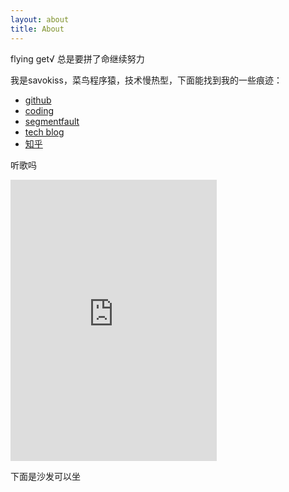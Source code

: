 ```yaml
---
layout: about
title: About
---
```


<p class="message text-center">
  flying get√ 总是要拼了命继续努力
</p>

我是savokiss，菜鸟程序猿，技术慢热型，下面能找到我的一些痕迹：


- [github](http://github.com/savokiss)
- [coding](https://coding.net/u/savokiss)
- [segmentfault](http://segmentfault.com/u/savokiss)
- [tech blog](http://cnblogs.com/savokiss)
- [知乎](http://www.zhihu.com/people/savokiss)

<p class="text-center">听歌吗</p>
<p class="text-center">
<iframe frameborder="no" border="0" marginwidth="0" marginheight="0" width=330 height=450 src="http://music.163.com/outchain/player?type=0&id=47516867&auto=1&height=430"></iframe>
</p>

<p class="message text-center">
	下面是沙发可以坐
</p>
